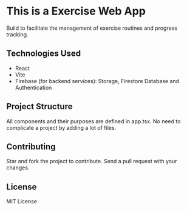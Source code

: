# This is a Exercise Web App

Build to facilitate the management of exercise routines and progress tracking.

## Technologies Used

- React
- Vite
- Firebase (for backend services): Storage, Firestore Database and Authentication

## Project Structure

All components and their purposes are defined in app.tsx. No need to complicate a project by adding a lot of files.

## Contributing

Star and fork the project to contribute. Send a pull request with your changes.

## License

MIT License
